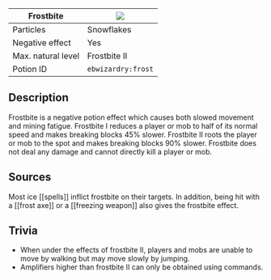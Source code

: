 | Frostbite | ![](https://github.com/Electroblob77/Wizardry/blob/1.12.2/src/main/resources/assets/ebwizardry/textures/gui/frost_icon.png) |
| --- | --- |
| Particles | Snowflakes |
| Negative effect | Yes |
| Max. natural level | Frostbite II |
| Potion ID | `ebwizardry:frost` |

## Description
Frostbite is a negative potion effect which causes both slowed movement and mining fatigue. Frostbite I reduces a player or mob to half of its normal speed and makes breaking blocks 45% slower. Frostbite II roots the player or mob to the spot and makes breaking blocks 90% slower. Frostbite does not deal any damage and cannot directly kill a player or mob.

## Sources
Most ice [[spells]] inflict frostbite on their targets. In addition, being hit with a [[frost axe]] or a [[freezing weapon]] also gives the frostbite effect.

## Trivia
- When under the effects of frostbite II, players and mobs are unable to move by walking but may move slowly by jumping.
- Amplifiers higher than frostbite II can only be obtained using commands.